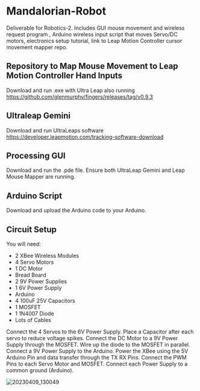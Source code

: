 # Mandalorian-Robot
Deliverable for Robotics-2. Includes GUI mouse movement and wireless request program , Arduino wireless input script that moves Servo/DC motors, electronics setup tutorial, link to Leap Motion Controller cursor movement mapper repo.


## Repository to Map Mouse Movement to Leap Motion Controller Hand Inputs
Download and run .exe with Ultra Leap also running
https://github.com/glenmurphy/fingers/releases/tag/v0.9.3

## Ultraleap Gemini
Download and run UltraLeaps software
https://developer.leapmotion.com/tracking-software-download


## Processing GUI
Download and run the .pde file. Ensure both UltraLeap Gemini and Leap Mouse Mapper are running.

## Arduino Script
Download and upload the Arduino code to your Arduino.


## Circuit Setup
You will need:
* 2 XBee Wireless Modules
* 4 Servo Motors
* 1 DC Motor
* Bread Board
* 2 9V Power Supplies
* 1 6V Power Supply
* Arduino
* 4 100uF 25V Capacitors
* 1 MOSFET
* 1 1N4007 Diode
* Lots of Cables

Connect the 4 Servos to the 6V Power Supply. Place a Capacitor after each servo to reduce voltage spikes. Connect the DC Motor to a 9V Power Supply through the MOSFET. Wire up the diode to the MOSFET in parallel. Connect a 9V Power Supply to the Arduino. Power the XBee using the 5V Arduino Pin and data transfer through the TX RX Pins. Connect the PWM Pins to each Servo Motor and MOSFET. Connect each Power Supply to a common ground (Arduino).

![20230409_130049](https://user-images.githubusercontent.com/75023206/230771348-4cdb6f48-1caf-45d1-a5ac-844c75049fc7.jpg)

